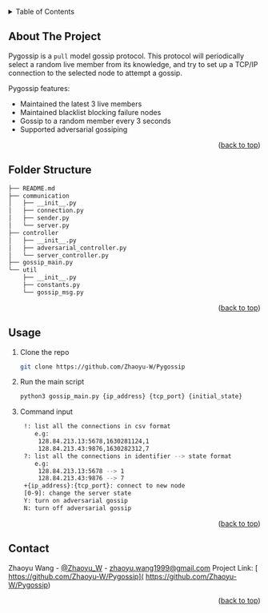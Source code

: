 <!-- Improved compatibility of back to top link: See: https://github.com/othneildrew/Best-README-Template/pull/73 -->
<a name="readme-top"></a>

<!-- TABLE OF CONTENTS -->
<details>
  <summary>Table of Contents</summary>
  <ol>
    <li><a href="#about-the-project">About The Project</a></li>
    <li><a href="#folder-structure">Folder Structure</a></li>
    <li><a href="#usage">Usage</a></li>
    <li><a href="#contact">Contact</a></li>
  </ol>
</details>

<!-- ABOUT THE PROJECT -->
## About The Project
Pygossip is a `pull` model gossip protocol. This protocol will periodically select
a random live member from its knowledge, and try to set up a TCP/IP connection to the selected
node to attempt a gossip.

Pygossip features:
* Maintained the latest 3 live members
* Maintained blacklist blocking failure nodes
* Gossip to a random member every 3 seconds
* Supported adversarial gossiping

<p align="right">(<a href="#readme-top">back to top</a>)</p>

## Folder Structure
```sh
├── README.md
├── communication
│   ├── __init__.py
│   ├── connection.py
│   ├── sender.py
│   └── server.py
├── controller
│   ├── __init__.py
│   ├── adversarial_controller.py
│   └── server_controller.py
├── gossip_main.py
└── util
    ├── __init__.py
    ├── constants.py
    └── gossip_msg.py
```

<p align="right">(<a href="#readme-top">back to top</a>)</p>

<!-- USAGE EXAMPLES -->
## Usage
1. Clone the repo
   ```sh
   git clone https://github.com/Zhaoyu-W/Pygossip
   ```
2. Run the main script
   ```sh
   python3 gossip_main.py {ip_address} {tcp_port} {initial_state}
   ```
3. Command input
   ```sh
    !: list all the connections in csv format
       e.g:
        128.84.213.13:5678,1630281124,1
        128.84.213.43:9876,1630282312,7
    ?: list all the connections in identifier --> state format
       e.g:
        128.84.213.13:5678 --> 1
        128.84.213.43:9876 --> 7
    +{ip_address}:{tcp_port}: connect to new node
    [0-9]: change the server state
    Y: turn on adversarial gossip
    N: turn off adversarial gossip
   ```
<p align="right">(<a href="#readme-top">back to top</a>)</p>

<!-- CONTACT -->
## Contact
Zhaoyu Wang - [@Zhaoyu_W](https://twitter.com/Zhaoyu_W) - zhaoyu.wang1999@gmail.com
Project Link: [ https://github.com/Zhaoyu-W/Pygossip]( https://github.com/Zhaoyu-W/Pygossip)

<p align="right">(<a href="#readme-top">back to top</a>)</p>
